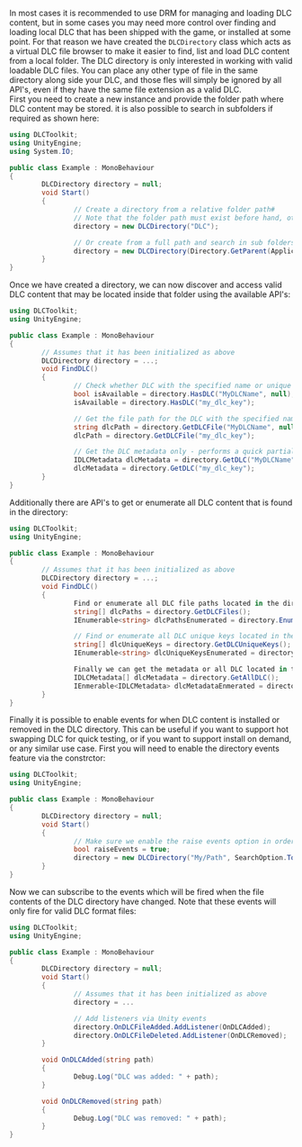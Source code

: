 In most cases it is recommended to use DRM for managing and loading DLC content, but in some cases you may need more control over finding and loading local DLC that has been shipped with the game, or installed at some point. 
For that reason we have created the `DLCDirectory` class which acts as a virtual DLC file browser to make it easier to find, list and load DLC content from a local folder.
The DLC directory is only interested in working with valid loadable DLC files. You can place any other type of file in the same directory along side your DLC, and those fles will simply be ignored by all API's, even if they have the same file extension as a valid DLC.  
First you need to create a new instance and provide the folder path where DLC content may be stored. it is also possible to search in subfolders if required as shown here:
```cs
using DLCToolkit;
using UnityEngine;
using System.IO;

public class Example : MonoBehaviour
{
        DLCDirectory directory = null;
        void Start()
        {
                // Create a directory from a relative folder path#
                // Note that the folder path must exist before hand, otherwise an exception will be thrown
                directory = new DLCDirectory("DLC");

                // Or create from a full path and search in sub folders also
                directory = new DLCDirectory(Directory.GetParent(Application.dataPath).FullName, SearchOption.AllDirectories);
        }
}
```
Once we have created a directory, we can now discover and access valid DLC content that may be located inside that folder using the available API's:
```cs
using DLCToolkit;
using UnityEngine;

public class Example : MonoBehaviour
{
        // Assumes that it has been initialized as above
        DLCDirectory directory = ...;
        void FindDLC()
        {
                // Check whether DLC with the specified name or unique key is within the directory
                bool isAvailable = directory.HasDLC("MyDLCName", null);
                isAvailable = directory.HasDLC("my_dlc_key");

                // Get the file path for the DLC with the specified name or unique key
                string dlcPath = directory.GetDLCFile("MyDLCName", null);
                dlcPath = directory.GetDLCFile("my_dlc_key");

                // Get the DLC metadata only - performs a quick partial load to acces only the metadat portion of the DLC, useful for display info about the DLC before loading it
                IDLCMetadata dlcMetadata = directory.GetDLC("MyDLCName", null);
                dlcMetadata = directory.GetDLC("my_dlc_key");
        }
}
```
Additionally there are API's to get or enumerate all DLC content that is found in the directory:
```cs
using DLCToolkit;
using UnityEngine;

public class Example : MonoBehaviour
{
        // Assumes that it has been initialized as above
        DLCDirectory directory = ...;
        void FindDLC()
        {
                Find or enumerate all DLC file paths located in the directory
                string[] dlcPaths = directory.GetDLCFiles();
                IEnumerable<string> dlcPathsEnumerated = directory.EnumerateDLCFiles();

                // Find or enumerate all DLC unique keys located in the directory
                string[] dlcUniqueKeys = directory.GetDLCUniqueKeys();
                IEnumerable<string> dlcUniqueKeysEnumerated = directory.EnumerateDLCniqeKeys();

                Finally we can get the metadata or all DLC located in the directory
                IDLCMetadata[] dlcMetadata = directory.GetAllDLC();
                IEnmerable<IDLCMetadata> dlcMetadataEnmerated = directory.EnmerateAllDLC();
        }
}
```
Finally it is possible to enable events for when DLC content is installed or removed in the DLC directory. This can be useful if you want to support hot swapping DLC for quick testing, or if you want to support install on demand, or any similar use case.
First you will need to enable the directory events feature via the constrctor:
```cs
using DLCToolkit;
using UnityEngine;

public class Example : MonoBehaviour
{
        DLCDirectory directory = null;
        void Start()
        {
                // Make sure we enable the raise events option in order to receive events when the DLC directory files change
                bool raiseEvents = true;
                directory = new DLCDirectory("My/Path", SearchOption.TopDirectoryOnly, null, raiseEvents);
        }
}
```
Now we can subscribe to the events which will be fired when the file contents of the DLC directory have changed. Note that these events will only fire for valid DLC format files:
```cs
using DLCToolkit;
using UnityEngine;

public class Example : MonoBehaviour
{
        DLCDirectory directory = null;
        void Start()
        {
                // Assumes that it has been initialized as above
                directory = ...

                // Add listeners via Unity events
                directory.OnDLCFileAdded.AddListener(OnDLCAdded);
                directory.OnDLCFileDeleted.AddListener(OnDLCRemoved);
        }

        void OnDLCAdded(string path)
        {
                Debug.Log("DLC was added: " + path);
        }

        void OnDLCRemoved(string path)
        {
                Debug.Log("DLC was removed: " + path);
        }
}
```
